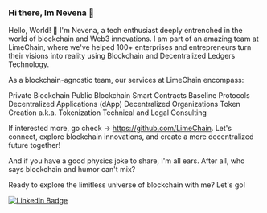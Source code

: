 ### Hi there, Im Nevena 👋

Hello, World! 👋 I'm Nevena, a tech enthusiast deeply entrenched in the world of blockchain and Web3 innovations. I am part of an amazing team at LimeChain, where we've helped 100+ enterprises and entrepreneurs turn their visions into reality using Blockchain and Decentralized Ledgers Technology.

As a blockchain-agnostic team, our services at LimeChain encompass:

Private Blockchain
Public Blockchain
Smart Contracts
Baseline Protocols
Decentralized Applications (dApp)
Decentralized Organizations
Token Creation a.k.a. Tokenization
Technical and Legal Consulting

If interested more, go check -> https://github.com/LimeChain. Let's connect, explore blockchain innovations, and create a more decentralized future together!

And if you have a good physics joke to share, I'm all ears. After all, who says blockchain and humor can't mix?

Ready to explore the limitless universe of blockchain with me? Let's go!

[![Linkedin Badge](https://img.shields.io/badge/-Nevena%20%20Zafirkova-blue?style=flat-square&logo=Linkedin&logoColor=white&link=https://www.linkedin.com/in/nevena-zafirkova/)](https://www.linkedin.com/in/nevena-zafirkova/)




